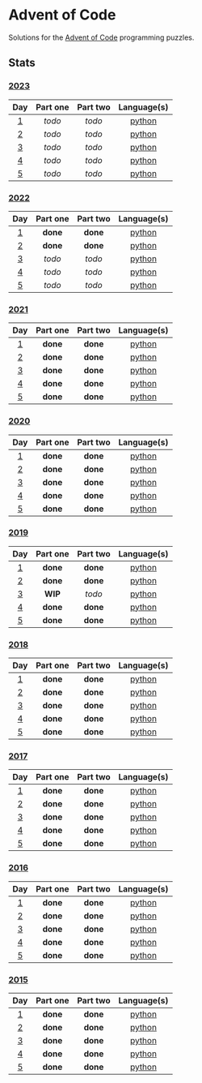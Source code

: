 # Advent of Code
Solutions for the [Advent of Code](https://adventofcode.com/) programming puzzles.

## Stats

### [2023](2023)

|                   Day                    | Part one | Part two |       Language(s)        |
| :--------------------------------------: | :------: | :------: | :----------------------: |
| [1](https://adventofcode.com/2023/day/1) |  *todo*  |  *todo*  | [python](2023/day_01.py) |
| [2](https://adventofcode.com/2023/day/2) |  *todo*  |  *todo*  | [python](2023/day_02.py) |
| [3](https://adventofcode.com/2023/day/3) |  *todo*  |  *todo*  | [python](2023/day_03.py) |
| [4](https://adventofcode.com/2023/day/4) |  *todo*  |  *todo*  | [python](2023/day_04.py) |
| [5](https://adventofcode.com/2023/day/5) |  *todo*  |  *todo*  | [python](2023/day_05.py) |

### [2022](2022)

|                   Day                    | Part one | Part two |       Language(s)        |
| :--------------------------------------: | :------: | :------: | :----------------------: |
| [1](https://adventofcode.com/2022/day/1) | **done** | **done** | [python](2022/day_01.py) |
| [2](https://adventofcode.com/2022/day/2) | **done** | **done** | [python](2022/day_02.py) |
| [3](https://adventofcode.com/2022/day/3) |  *todo*  |  *todo*  | [python](2022/day_03.py) |
| [4](https://adventofcode.com/2022/day/4) |  *todo*  |  *todo*  | [python](2022/day_04.py) |
| [5](https://adventofcode.com/2022/day/5) |  *todo*  |  *todo*  | [python](2022/day_05.py) |

### [2021](2021)

|                   Day                    | Part one | Part two |       Language(s)        |
| :--------------------------------------: | :------: | :------: | :----------------------: |
| [1](https://adventofcode.com/2021/day/1) | **done** | **done** | [python](2021/day_01.py) |
| [2](https://adventofcode.com/2021/day/2) | **done** | **done** | [python](2021/day_02.py) |
| [3](https://adventofcode.com/2021/day/3) | **done** | **done** | [python](2021/day_03.py) |
| [4](https://adventofcode.com/2021/day/4) | **done** | **done** | [python](2021/day_04.py) |
| [5](https://adventofcode.com/2021/day/5) | **done** | **done** | [python](2021/day_05.py) |

### [2020](2020)

|                   Day                    | Part one | Part two |       Language(s)        |
| :--------------------------------------: | :------: | :------: | :----------------------: |
| [1](https://adventofcode.com/2020/day/1) | **done** | **done** | [python](2020/day_01.py) |
| [2](https://adventofcode.com/2020/day/2) | **done** | **done** | [python](2020/day_02.py) |
| [3](https://adventofcode.com/2020/day/3) | **done** | **done** | [python](2020/day_03.py) |
| [4](https://adventofcode.com/2020/day/4) | **done** | **done** | [python](2020/day_04.py) |
| [5](https://adventofcode.com/2020/day/5) | **done** | **done** | [python](2020/day_05.py) |

### [2019](2019)

|                   Day                    | Part one | Part two |       Language(s)        |
| :--------------------------------------: | :------: | :------: | :----------------------: |
| [1](https://adventofcode.com/2019/day/1) | **done** | **done** | [python](2019/day_01.py) |
| [2](https://adventofcode.com/2019/day/2) | **done** | **done** | [python](2019/day_02.py) |
| [3](https://adventofcode.com/2019/day/3) | **WIP**  |  *todo*  | [python](2019/day_03.py) |
| [4](https://adventofcode.com/2019/day/4) | **done** | **done** | [python](2019/day_04.py) |
| [5](https://adventofcode.com/2019/day/5) | **done** | **done** | [python](2019/day_05.py) |

### [2018](2018)

|                   Day                    | Part one | Part two |       Language(s)        |
| :--------------------------------------: | :------: | :------: | :----------------------: |
| [1](https://adventofcode.com/2018/day/1) | **done** | **done** | [python](2018/day_01.py) |
| [2](https://adventofcode.com/2018/day/2) | **done** | **done** | [python](2018/day_02.py) |
| [3](https://adventofcode.com/2018/day/3) | **done** | **done** | [python](2018/day_03.py) |
| [4](https://adventofcode.com/2018/day/4) | **done** | **done** | [python](2018/day_04.py) |
| [5](https://adventofcode.com/2018/day/5) | **done** | **done** | [python](2018/day_05.py) |

### [2017](2017)

|                   Day                    | Part one | Part two |       Language(s)        |
| :--------------------------------------: | :------: | :------: | :----------------------: |
| [1](https://adventofcode.com/2017/day/1) | **done** | **done** | [python](2017/day_01.py) |
| [2](https://adventofcode.com/2017/day/2) | **done** | **done** | [python](2017/day_02.py) |
| [3](https://adventofcode.com/2017/day/3) | **done** | **done** | [python](2017/day_03.py) |
| [4](https://adventofcode.com/2017/day/4) | **done** | **done** | [python](2017/day_04.py) |
| [5](https://adventofcode.com/2017/day/5) | **done** | **done** | [python](2017/day_05.py) |

### [2016](2016)

|                   Day                    | Part one | Part two |       Language(s)        |
| :--------------------------------------: | :------: | :------: | :----------------------: |
| [1](https://adventofcode.com/2016/day/1) | **done** | **done** | [python](2016/day_01.py) |
| [2](https://adventofcode.com/2016/day/2) | **done** | **done** | [python](2016/day_02.py) |
| [3](https://adventofcode.com/2016/day/3) | **done** | **done** | [python](2016/day_03.py) |
| [4](https://adventofcode.com/2016/day/4) | **done** | **done** | [python](2016/day_04.py) |
| [5](https://adventofcode.com/2016/day/5) | **done** | **done** | [python](2016/day_05.py) |

### [2015](2015)

|                   Day                    | Part one | Part two |       Language(s)        |
| :--------------------------------------: | :------: | :------: | :----------------------: |
| [1](https://adventofcode.com/2015/day/1) | **done** | **done** | [python](2015/day_01.py) |
| [2](https://adventofcode.com/2015/day/2) | **done** | **done** | [python](2015/day_02.py) |
| [3](https://adventofcode.com/2015/day/3) | **done** | **done** | [python](2015/day_03.py) |
| [4](https://adventofcode.com/2015/day/4) | **done** | **done** | [python](2015/day_04.py) |
| [5](https://adventofcode.com/2015/day/5) | **done** | **done** | [python](2015/day_05.py) |
